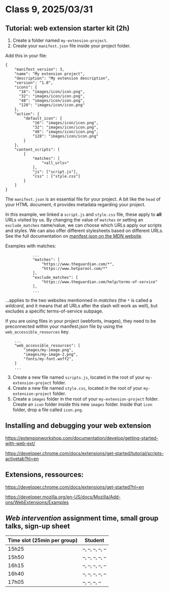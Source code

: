 # Class 9, 2025/03/31

## Tutorial: web extension starter kit (2h)

1) Create a folder named `my-extension-project`.
2) Create your `manifest.json` file inside your project folder.

Add this in your file:

```
{
    "manifest_version": 3,
    "name": "My extension project",
    "description": "My extension description",
    "version": "1.0",
    "icons": {
      "16": "images/icon/icon.png",
      "32": "images/icon/icon.png",
      "48": "images/icon/icon.png",
      "128": "images/icon/icon.png"
    },
    "action": {
        "default_icon": {
            "16": "images/icon/icon.png",
            "32": "images/icon/icon.png",
            "48": "images/icon/icon.png",
            "128": "images/icon/icon.png"
        }
    },
    "content_scripts": [
        {   
            "matches": [
                "<all_urls>"
            ],
            "js": ["script.js"],
            "css" : ["style.css"]
        }
    ]
}
```

The `manifest.json` is an essential file for your project. A bit like the `head` of your HTML document, it provides metadata regarding your project.

In this example, we linked a `script.js` and `style.css` file, these apply to **all** URLs visited by us. By changing the value of `matches` or setting an `exclude_matches` name/value, we can choose which URLs apply our scripts and styles. We can also offer different stylesheets based on different URLs. See the full documentation on [manifest.json on the MDN website](https://developer.mozilla.org/en-US/docs/Mozilla/Add-ons/WebExtensions/manifest.json).

Examples with matches:

```
            ...
            "matches": [
                "https://www.theguardian.com/*",
                "https://www.hetparool.com/*"
            ],
            "exclude_matches": [
                "https://www.theguardian.com/help/terms-of-service"
            ],
            ...
```

...applies to the two websites mentionned in *matches* (the `*` is called a *wildcard*, and it means that all URLs after the slash will work as well), but excludes a specific terms-of-service subpage.

If you are using files in your project (webfonts, images), they need to be preconnected within your manifest.json file by using the `web_accessible_resources` key.

```
    ...
    "web_accessible_resources": [
        "images/my-image.png",
        "images/my-image-2.png",
        "fonts/my-font.woff2",
    ]
    ...
```

3) Create a new file named `scripts.js`, located in the root of your `my-extension-project` folder.
4) Create a new file named `style.css`, located in the root of your `my-extension-project` folder.
5) Create a `images` folder in the root of your `my-extension-project` folder. Create an `icon` folder inside this new `images` folder. Inside that `icon` folder, drop a file called `icon.png`.


## Installing and debugging your web extension

https://extensionworkshop.com/documentation/develop/getting-started-with-web-ext/



https://developer.chrome.com/docs/extensions/get-started/tutorial/scripts-activetab?hl=en

## Extensions, ressources:

https://developer.chrome.com/docs/extensions/get-started?hl=en

https://developer.mozilla.org/en-US/docs/Mozilla/Add-ons/WebExtensions/Examples

## *Web intervention* assignment time, small group talks, sign-up sheet

| Time slot (25min per group) | Student |
| -- | -------------- |
| 15h25 | –, –, –, –, – |
| 15h50 | –, –, –, –, – |
| 16h15 | –, –, –, –, – |
| 16h40 | –, –, –, –, – |
| 17h05 | –, –, –, – |

